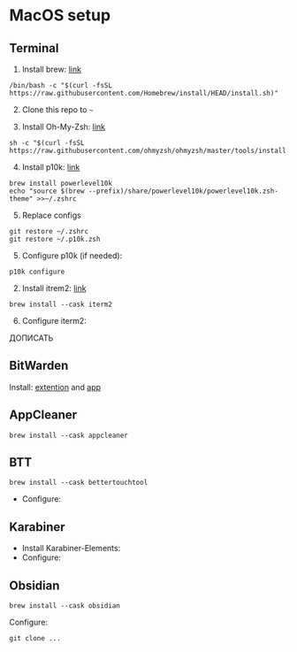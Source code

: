# MacOS setup

## Terminal

1. Install brew: [link](https://brew.sh/)

```
/bin/bash -c "$(curl -fsSL https://raw.githubusercontent.com/Homebrew/install/HEAD/install.sh)"
```

2. Clone this repo to `~`

4. Install Oh-My-Zsh: [link](https://ohmyz.sh/)

```
sh -c "$(curl -fsSL https://raw.githubusercontent.com/ohmyzsh/ohmyzsh/master/tools/install.sh)"
```

4. Install p10k: [link](https://github.com/romkatv/powerlevel10k)

```
brew install powerlevel10k
echo "source $(brew --prefix)/share/powerlevel10k/powerlevel10k.zsh-theme" >>~/.zshrc
```

5. Replace configs

```
git restore ~/.zshrc
git restore ~/.p10k.zsh
```

5. Configure p10k (if needed):

```
p10k configure
```

2. Install itrem2: [link](https://iterm2.com/downloads.html)

```
brew install --cask iterm2
```

6. Configure iterm2:

ДОПИСАТЬ

## BitWarden

Install: [extention](https://chromewebstore.google.com/detail/bitwarden-password-manage/nngceckbapebfimnlniiiahkandclblb) and [app](https://bitwarden.com/download/)

## AppCleaner

```
brew install --cask appcleaner
```

## BTT

```
brew install --cask bettertouchtool
```

- Configure:

## Karabiner

- Install Karabiner-Elements:
- Configure:

## Obsidian

```
brew install --cask obsidian
```

Configure:

```
git clone ...
```
